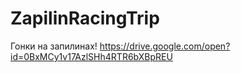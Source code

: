 # ZapilinRacingTrip
Гонки на запилинах!
https://drive.google.com/open?id=0BxMCy1v17AzlSHh4RTR6bXBpREU
